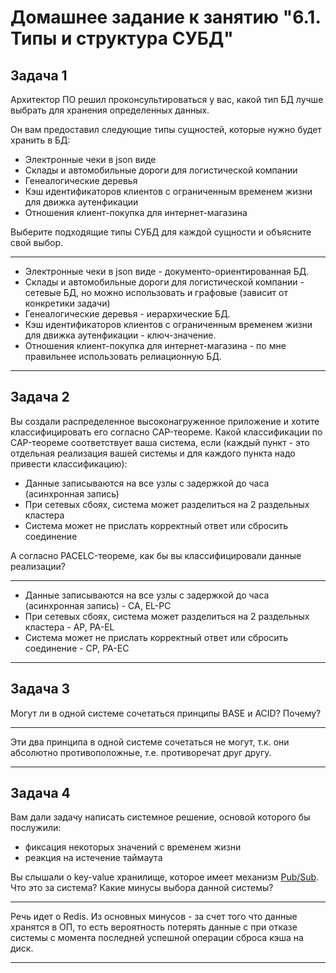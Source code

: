 # Домашнее задание к занятию "6.1. Типы и структура СУБД"

## Задача 1

Архитектор ПО решил проконсультироваться у вас, какой тип БД 
лучше выбрать для хранения определенных данных.

Он вам предоставил следующие типы сущностей, которые нужно будет хранить в БД:

- Электронные чеки в json виде
- Склады и автомобильные дороги для логистической компании
- Генеалогические деревья
- Кэш идентификаторов клиентов с ограниченным временем жизни для движка аутенфикации
- Отношения клиент-покупка для интернет-магазина

Выберите подходящие типы СУБД для каждой сущности и объясните свой выбор.

***
- Электронные чеки в json виде - документо-ориентированная БД.
- Склады и автомобильные дороги для логистической компании - сетевые БД, но можно использовать и графовые (зависит от конкретики задачи)
- Генеалогические деревья - иерархические БД.
- Кэш идентификаторов клиентов с ограниченным временем жизни для движка аутенфикации - ключ-значение.
- Отношения клиент-покупка для интернет-магазина - по мне правильнее использовать релиационную БД.
***

## Задача 2

Вы создали распределенное высоконагруженное приложение и хотите классифицировать его согласно 
CAP-теореме. Какой классификации по CAP-теореме соответствует ваша система, если 
(каждый пункт - это отдельная реализация вашей системы и для каждого пункта надо привести классификацию):

- Данные записываются на все узлы с задержкой до часа (асинхронная запись)
- При сетевых сбоях, система может разделиться на 2 раздельных кластера
- Система может не прислать корректный ответ или сбросить соединение

А согласно PACELC-теореме, как бы вы классифицировали данные реализации?

***
- Данные записываются на все узлы с задержкой до часа (асинхронная запись) - CA, EL-PC
- При сетевых сбоях, система может разделиться на 2 раздельных кластера - AP, PA-EL
- Система может не прислать корректный ответ или сбросить соединение - CP, PA-EC
***

## Задача 3

Могут ли в одной системе сочетаться принципы BASE и ACID? Почему?

***
Эти два принципа в одной системе сочетаться не могут, т.к. они абсолютно противоположные, т.е. противоречат друг другу.
***

## Задача 4

Вам дали задачу написать системное решение, основой которого бы послужили:

- фиксация некоторых значений с временем жизни
- реакция на истечение таймаута

Вы слышали о key-value хранилище, которое имеет механизм [Pub/Sub](https://habr.com/ru/post/278237/). 
Что это за система? Какие минусы выбора данной системы?

***
Речь идет о Redis. Из основных минусов - за счет того что данные хранятся в ОП, то есть вероятность потерять данные с при отказе системы с момента последней успешной операции сброса кэша на диск.
***
